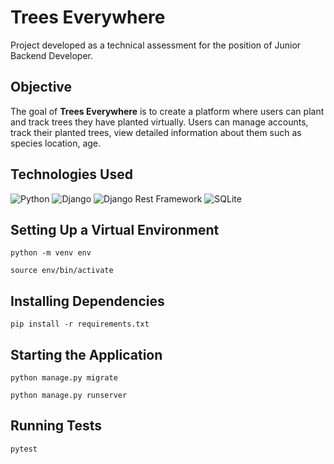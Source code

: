 # Trees Everywhere

Project developed as a technical assessment for the position of Junior Backend Developer. 

## Objective

The goal of **Trees Everywhere** is to create a platform where users can plant and track trees they have planted virtually. Users can manage accounts, track their planted trees, view detailed information about them such as species location, age.
  
## Technologies Used
![Python](https://img.shields.io/badge/Python-14354C?style=for-the-badge&logo=python&logoColor=white)
![Django](https://img.shields.io/badge/Django-092E20?style=for-the-badge&logo=django&logoColor=white)
![Django Rest Framework](https://img.shields.io/badge/DJANGO-REST-ff1709?style=for-the-badge&logo=django&logoColor=white&color=ff1709&labelColor=gray)
![SQLite](https://img.shields.io/badge/SQLite-07405E?style=for-the-badge&logo=sqlite&logoColor=white)

## Setting Up a Virtual Environment
  ```
  python -m venv env
  ```
  ```
  source env/bin/activate
  ```
## Installing Dependencies
  ```
  pip install -r requirements.txt
  ```
## Starting the Application
  ```
  python manage.py migrate

  ```
  ```
  python manage.py runserver
  ```
## Running Tests
  ```
  pytest
  ```